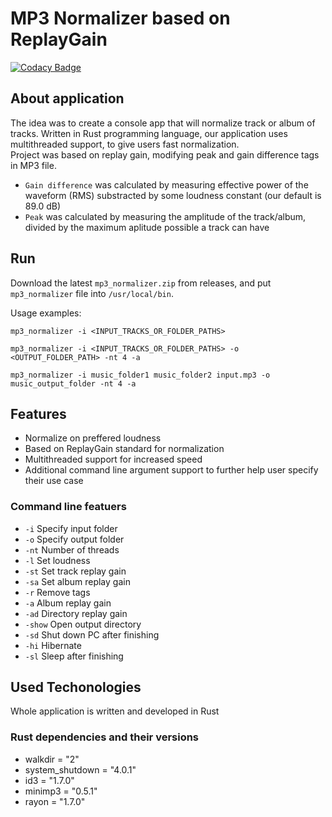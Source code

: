 # MP3 Normalizer based on ReplayGain

[![Codacy Badge](https://app.codacy.com/project/badge/Grade/f97aa752bf4746e18cc4c8387b17fb39)](https://app.codacy.com/gh/matf-pp/2023_MP3-Normalizer/dashboard?utm_source=gh&utm_medium=referral&utm_content=&utm_campaign=Badge_grade)

## About application

The idea was to create a console app that will normalize track or album of tracks. Written in Rust programming language, our application uses multithreaded support, to give users fast normalization.
<br>
Project was based on replay gain, modifying peak and gain difference tags in MP3 file.
+ `Gain difference` was calculated by measuring effective power of the waveform (RMS) substracted by some loudness constant (our default is 89.0 dB)
+ `Peak` was calculated by measuring the amplitude of the track/album, divided by the maximum aplitude possible a track can have

## Run

Download the latest `mp3_normalizer.zip` from releases, and put `mp3_normalizer` file into `/usr/local/bin`.  

Usage examples:

```text
mp3_normalizer -i <INPUT_TRACKS_OR_FOLDER_PATHS>
```
```text
mp3_normalizer -i <INPUT_TRACKS_OR_FOLDER_PATHS> -o <OUTPUT_FOLDER_PATH> -nt 4 -a
```
```text
mp3_normalizer -i music_folder1 music_folder2 input.mp3 -o music_output_folder -nt 4 -a
```

## Features
+   Normalize on preffered loudness
+   Based on ReplayGain standard for normalization
+   Multithreaded support for increased speed
+   Additional command line argument support to further help user specify their use case

### Command line featuers
+   `-i` Specify input folder
+   `-o` Specify output folder
+   `-nt` Number of threads
+   `-l` Set loudness
+   `-st` Set track replay gain
+   `-sa` Set album replay gain
+   `-r` Remove tags
+   `-a` Album replay gain
+   `-ad` Directory replay gain
+   `-show` Open output directory
+   `-sd` Shut down PC after finishing
+   `-hi` Hibernate
+   `-sl` Sleep after finishing

## Used Techonologies

Whole application is written and developed in Rust

### Rust dependencies and their versions
+   walkdir = "2"
+   system_shutdown = "4.0.1"
+   id3 = "1.7.0"
+   minimp3 = "0.5.1"
+   rayon = "1.7.0"
